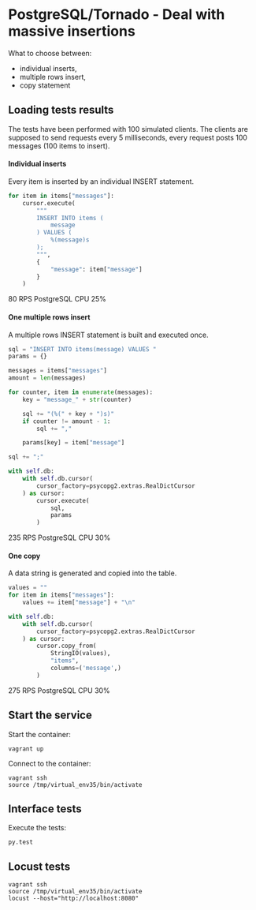 # PostgreSQL/Tornado - Deal with massive insertions

What to choose between:
 * individual inserts,
 * multiple rows insert,
 * copy statement

## Loading tests results

The tests have been performed with 100 simulated clients.
The clients are supposed to send requests every 5 milliseconds,
every request posts 100 messages (100 items to insert).

#### Individual inserts

Every item is inserted by an individual INSERT statement.

```python
for item in items["messages"]:
    cursor.execute(
        """
        INSERT INTO items (
            message
        ) VALUES (
            %(message)s
        );
        """,
        {
            "message": item["message"]
        }
    )
```

80 RPS
PostgreSQL CPU 25%

#### One multiple rows insert 

A multiple rows INSERT statement is built and executed once.

```python
sql = "INSERT INTO items(message) VALUES "
params = {}

messages = items["messages"]
amount = len(messages)

for counter, item in enumerate(messages):
    key = "message_" + str(counter)

    sql += "(%(" + key + ")s)"
    if counter != amount - 1:
        sql += ","

    params[key] = item["message"]

sql += ";"

with self.db:
    with self.db.cursor(
        cursor_factory=psycopg2.extras.RealDictCursor
    ) as cursor:
        cursor.execute(
            sql,
            params
        )
```

235 RPS
PostgreSQL CPU 30%

#### One copy

A data string is generated and copied into the table.

```python
values = ""
for item in items["messages"]:
    values += item["message"] + "\n"

with self.db:
    with self.db.cursor(
        cursor_factory=psycopg2.extras.RealDictCursor
    ) as cursor:
        cursor.copy_from(
            StringIO(values),
            "items",
            columns=('message',)
        )
```

275 RPS
PostgreSQL CPU 30%

## Start the service

Start the container:

```
vagrant up
```

Connect to the container:

```
vagrant ssh
source /tmp/virtual_env35/bin/activate
```

## Interface tests

Execute the tests:

```
py.test
```

## Locust tests

```
vagrant ssh
source /tmp/virtual_env35/bin/activate
locust --host="http://localhost:8080"
```
